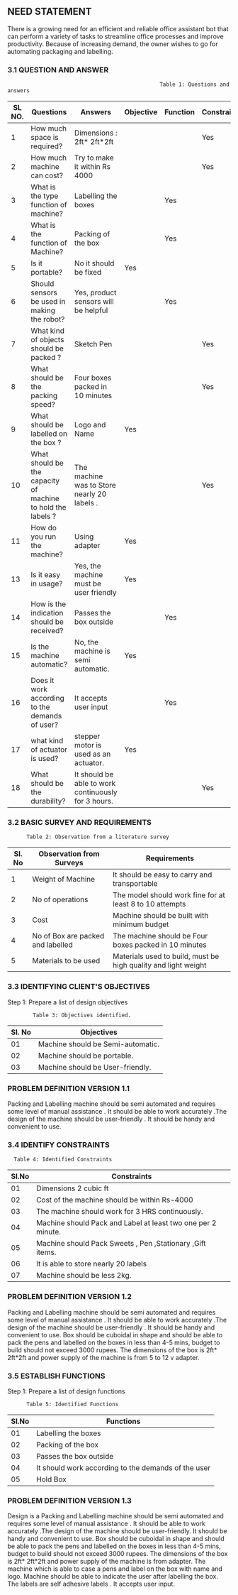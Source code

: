 ## NEED STATEMENT
There is a growing need for an efficient and reliable office assistant bot that can perform a variety of tasks to streamline office processes and improve productivity. Because of increasing demand, the owner wishes to go for automating packaging and labelling.
### 3.1 QUESTION AND ANSWER
                                                    Table 1: Questions and answers 

SL NO. | Questions | Answers | Objective | Function | Constraint
-- | -- | -- | -- | -- | --
1 | How much space is required? | Dimensions : 2ft* 2ft*2ft |   |   | Yes
2 | How much machine can cost? | Try to make it within Rs 4000 |   |   | Yes
3 | What is the type function of machine? | Labelling the boxes |   | Yes |  
4 | What is the function of Machine? | Packing of the box |   | Yes |  
5 | Is it portable? | No it should be fixed | Yes |   |  
6 | Should sensors be used in making the robot? | Yes, product sensors will be helpful |   | Yes |  
7 | What kind of objects should be packed ? | Sketch Pen |   |   | Yes
8 | What should be the packing speed? | Four boxes packed in 10 minutes |   |   | Yes
9 | What should be labelled on the box ? | Logo and Name | Yes |   |  
10 | What should be the capacity of machine to hold the labels ? | The machine was to Store nearly 20 labels .|   |   | Yes
11 | How do you run the machine? | Using adapter | Yes |   |  
13 | Is it easy in usage? | Yes, the machine must be user friendly | Yes |   |  
14 | How is the indication should be received? | Passes the box outside |   | Yes |  
15 | Is the machine automatic? | No, the machine is semi automatic. | Yes |   |  
16 | Does it work according to the demands of user? | It accepts user input |   | Yes |  
17 | what kind of actuator is used? | stepper motor is used as an actuator. | Yes |   |  
18 | What should be the durability? | It should be able to work continuously for 3 hours. |   |   | Yes

### 3.2 BASIC SURVEY AND REQUIREMENTS
 
          Table 2: Observation from a literature survey

Sl. No | Observation from Surveys | Requirements  |
------|--------------------------|---------------| 
1 | Weight of Machine | It should be easy to carry and transportable|
2 | No of operations | The model should work fine for at least 8 to 10 attempts|
3 | Cost | Machine should be built with minimum budget|
4 | No of Box are packed and labelled | The machine should be Four boxes packed in 10 minutes|
5 | Materials to be used | Materials used to build, must be high quality and light weight|

### 3.3 IDENTIFYING CLIENT'S OBJECTIVES
Step 1: Prepare a list of design objectives

            Table 3: Objectives identified.
|Sl. No | Objectives|
|------|-----------|
01 | Machine should be Semi-automatic.|
02 | Machine should be portable.|
03 | Machine should be User-friendly.|

### PROBLEM DEFINITION VERSION 1.1
Packing and Labelling machine should be semi automated and requires some level of manual assistance . It should be able to work accurately .The design of the machine should be user-friendly . It should be handy and  convenient to use.
### 3.4 IDENTIFY CONSTRAINTS
      Table 4: Identified Constraints
|Sl.No | Constraints |
|------|-------------|
01 | Dimensions 2 cubic ft|
02 | Cost of the machine should be within Rs-4000|
03|The machine should work for 3 HRS continuously.|
04|Machine should Pack and Label at least two one per 2 minute.|
05|Machine should Pack Sweets , Pen ,Stationary ,Gift items.|
06|It is able to store nearly 20 labels|
07|Machine should be less 2kg.|

### PROBLEM DEFINITION VERSION 1.2  
Packing and Labelling machine should be semi automated and requires some level of manual assistance . It should be able to work accurately .The design of the machine should be user-friendly . It should be handy and  convenient to use. Box should  be cuboidal in  shape and should be able to pack the pens and labelled on the boxes in less than 4-5 mins, budget to build should not exceed 3000 rupees. The dimensions of the box is 2ft* 2ft*2ft and power supply of the machine is from 5 to 12 v adapter.
### 3.5 ESTABLISH FUNCTIONS
Step 1: Prepare a list of design functions

          Table 5: Identified Functions
|Sl.No | Functions|
|------|----------|
|01|Labelling the boxes|
02|Packing of the box |
03|Passes the box outside|
04|It should  work according to the demands of the user|
05|Hold Box|
### PROBLEM DEFINITION VERSION 1.3
Design is a Packing and Labelling machine should be semi automated and requires some level of manual assistance . It should be able to work accurately .The design of the machine should be user-friendly. It should be handy and  convenient to use. Box should  be cuboidal in  shape and should be able to pack the pens and labelled on the boxes in less than 4-5 mins, budget to build should not exceed 3000 rupees. The dimensions of the box is 2ft* 2ft*2ft and power supply of the machine is from adapter. The machine which is able to case a pens and label on the box with name and logo. Machine should be able to indicate the user after labelling the box. The labels are self adhesive labels . It accepts user input.